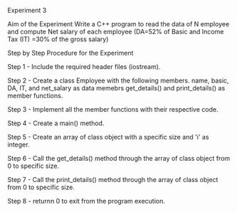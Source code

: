 Experiment 3

Aim of the Experiment
Write a C++ program to read the data of N employee and compute Net salary of each employee (DA=52% of Basic and Income Tax (IT) =30% of the gross salary)

Step by Step Procedure for the Experiment

Step 1 - Include the required header files (iostream).


Step 2 - Create a class Employee with the following members. name, basic, DA, IT, and net_salary as data memebrs get_details() and print_details() as member functions.


Step 3 - Implement all the member functions with their respective code.


Step 4 - Create a main() method.


Step 5 - Create an array of class object with a specific size and 'i' as integer.


Step 6 - Call the get_details() method through the array of class object from 0 to specific size.


Step 7 - Call the print_details() method through the array of class object from 0 to specific size.


Step 8 - returnn 0 to exit from the program execution.

